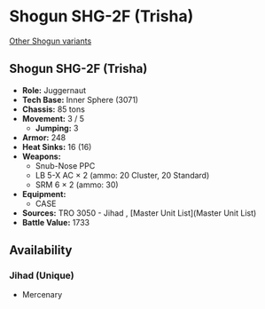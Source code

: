 # Shogun SHG-2F (Trisha) 

[Other Shogun variants](../shogun.md) 

## Shogun SHG-2F (Trisha) 

- **Role:** Juggernaut 
- **Tech Base:** Inner Sphere (3071) 
- **Chassis:** 85 tons 
- **Movement:** 3 / 5 
  - **Jumping:** 3 
- **Armor:** 248 
- **Heat Sinks:** 16 (16) 
- **Weapons:** 
  - Snub-Nose PPC 
  - LB 5-X AC × 2 (ammo: 20 Cluster, 20 Standard) 
  - SRM 6 × 2 (ammo: 30) 
- **Equipment:** 
  - CASE 
- **Sources:** TRO 3050 - Jihad , [Master Unit List](Master Unit List) 
- **Battle Value:** 1733 

## Availability 

### Jihad (Unique) 

- Mercenary 


